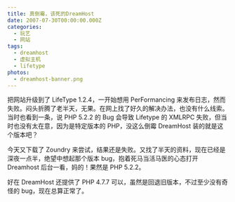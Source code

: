 ```yaml
---
title: 真倒霉，该死的DreamHost
date: 2007-07-30T00:00:00.000Z
categories:
  - 玩艺
  - 网站
tags:
  - dreamhost
  - 虚拟主机
  - lifetype
photos:
  - dreamhost-banner.png
---
```

把网站升级到了 LifeType 1.2.4，一开始想用 PerFormancing 来发布日志，然而失败。闷头折腾了老半天，无果。在网上找了好久的解决办法，也没有什么线索。当时也看到一条，说 PHP 5.2.2 的 Bug 会导致 Lifetype 的 XMLRPC 失败，但当时也没有太在意，因为是特定版本的 PHP，没这么倒霉 DreamHost 装的就是这个版本吧？

今天又下载了 Zoundry 来尝试，结果还是失败。又找了半天的资料，现在已经是深夜一点半，绝望中想起那个版本 bug，抱着死马当活马医的心态打开 Dreamhost 后台一看，妈的！果然是 PHP 5.2.2。

好在 DreamHost 还提供了 PHP 4.7.7 可以，虽然是回退旧版本，不过至少没有奇怪的 bug，现在总算正常了。
